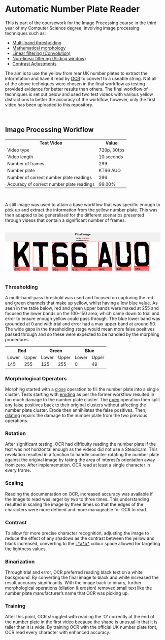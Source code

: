 <h1>
  Automatic Number Plate Reader
</h1>

This is part of the coursework for the Image Processing course in the third year of my Computer Science degree, involving image processing techniques such as:

- <a href="https://en.wikipedia.org/wiki/Thresholding_(image_processing)#Multi-band_images">Multi-band thresholding</a>
- <a href="https://en.wikipedia.org/wiki/Mathematical_morphology#Mathematical_morphology_on_complete_lattices">Mathematical morphology</a>
- <a href="https://en.wikipedia.org/wiki/Kernel_(image_processing)#Convolution">Linear filtering (Convolution)</a>
- <a href="https://en.wikipedia.org/wiki/Nonlinear_filter#Noise_removal">Non-linear filtering (Sliding window)</a>
- <a href="https://en.wikipedia.org/wiki/Histogram_equalization">Contrast Adjustments</a>

The aim is to use the yellow from rear UK number plates to extract the informtation and have it read by <a href="https://en.wikipedia.org/wiki/Optical_character_recognition#Text_recognition">OCR</a> to convert to a useable string. Not all of the above techniques were chosen in the final workflow as testing provided evidence for better results than others. The final workflow of techniques is set out below and used two test videos with various yellow distractions to better the accuracy of the workflow, however, only the first video has been uploaded to this repository.

<br>

<h2 id="TEST">
  Image Processing Workflow
</h2>

<table align="center">
  <tr>
    <th>Test Video</th>
    <th>Value</th>
  </tr>
  <tr>
    <td>Video type</td>
    <td>720p, 30fps</td>
  </tr>
  <tr>
    <td>Video length</td>
    <td>10 seconds</td>
  </tr>
  <tr>
    <td>Number of frames</td>
    <td>299</td>
  </tr>
  <tr>
    <td>Number plate</td>
    <td>KT66 AUO</td>
  </tr>
  <tr>
    <td>Number of correct number plate readings</td>
    <td>296</td>
  </tr>
  <tr>
    <td>Accuracy of correct number plate readings</td>
    <td>99.00%</td>
  </tr>
</table>

<br>

A still image was used to attain a base workflow that was specific enough to pick up and extract the information from the yellow number plate. This was then adapted to be generalised for the different scenarios presented through videos that contain a significant number of frames.

<br>

<div align="center">
  <img src="result-example.png" alt="Final number plate recognition result for a frame that shows an average of 94% confidence">
</div>

<br>


### Thresholding
A multi-band-pass threshold was used and focused on capturing the red and green channels that make up yellow, whilst having a low blue value. As seen in the table below, red and green upper bands were maxed at 255 and focused the lower bands on the 100-150 area, which came down to trial and error to ensure enough yellow could pass through. The blue lower band was grounded at 0 and with trial and error had a max upper band at around 50. The wide gaps in the thresholding stage would mean more false positives passed through and so these were expected to be handled by the morphing procedures.

<table align="center">
  <tr>
    <th colspan="2">Red</th>
    <th colspan="2">Green</th>
    <th colspan="2">Blue</th>
  </tr>
  <tr>
    <td>Lower</td>
    <td>Upper</td>
    <td>Lower</td>
    <td>Upper</td>
    <td>Lower</td>
    <td>Upper</td>
  </tr>
  <tr>
    <td>145</td>
    <td>255</td>
    <td>125</td>
    <td>255</td>
    <td>0</td>
    <td>49</td>
  </tr>
  </tr>
</table>

### Morphological Operators
Morphing started with a <a href="https://en.wikipedia.org/wiki/Closing_(morphology)">close</a> operation to fill the number plate into a single cluster. Tests starting with <a href="https://en.wikipedia.org/wiki/Erosion_(morphology)">eroding</a> as per the former workflow resulted in too much damage to the number plate cluster. The <a href="https://en.wikipedia.org/wiki/Opening_(morphology)">open</a> operation then split any false positives back to their original clusters without affecting the number plate cluster. Erode then annihilates the false positives. Then, <a href="https://en.wikipedia.org/wiki/Dilation_(morphology)">dilating</a> repairs the damage to the number plate from the two previous operations.

### Rotation
After significant testing, OCR had difficulty reading the number plate if the text was not horizontal enough as the videos did not use a Steadicam. This revelation resulted in a function to handle counter-rotating the number plate against the original image by taking the area of interest’s orientation away from zero. After implementation, OCR read at least a single character in every frame.

### Scaling
Reading the documentation on OCR, increased accuracy was available if the image to read was larger by two to three times. This understanding resulted in scaling the image by three times so that the edges of the characters were more defined and more manageable for OCR to read.

### Contrast
To allow for more precise character recognition, adjusting the image to reduce the effect of any shadows as the contrast between the yellow and black increased, converting to the <a href="https://en.wikipedia.org/wiki/CIELAB_color_space">L\*a\*b\*</a> colour space allowed for targeting the lightness values.

### Binarization
Through trial and error, OCR preferred reading black text on a white background. By converting the final image to black and white increased the result accuracy significantly. With the image back to binary, further morphological operations (dilation & erosion) removed small text like the number plate manufacturer’s name that OCR was picking up.

### Training
After this point, OCR struggled with reading the ‘O’ correctly at the end of the number plate in the first video because the shape is unusual in that it is taller than it is wide. By training OCR with the official UK number plate font, OCR read every character with enhanced accuracy.
